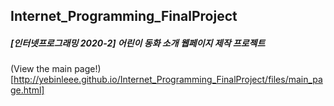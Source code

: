 ## Internet_Programming_FinalProject

##### [인터넷프로그래밍 2020-2] 어린이 동화 소개 웹페이지 제작 프로젝트

(View the main page!)[http://yebinleee.github.io/Internet_Programming_FinalProject/files/main_page.html]
